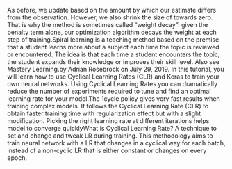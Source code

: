 As before, we update based on the amount by which our estimate differs from the observation. However, we also shrink the size of towards zero. That is why the method is sometimes called “weight decay”: given the penalty term alone, our optimization algorithm decays the weight at each step of training.Spiral learning is a teaching method based on the premise that a student learns more about a subject each time the topic is reviewed or encountered. The idea is that each time a student encounters the topic, the student expands their knowledge or improves their skill level. Also see Mastery Learning.by Adrian Rosebrock on July 29, 2019. In this tutorial, you will learn how to use Cyclical Learning Rates (CLR) and Keras to train your own neural networks. Using Cyclical Learning Rates you can dramatically reduce the number of experiments required to tune and find an optimal learning rate for your model.The 1cycle policy gives very fast results when training complex models. It follows the Cyclical Learning Rate (CLR) to obtain faster training time with regularization effect but with a slight modification. Picking the right learning rate at different iterations helps model to converge quicklyWhat is Cyclical Learning Rate? A technique to set and change and tweak LR during training. This methodology aims to train neural network with a LR that changes in a cyclical way for each batch, instead of a non-cyclic LR that is either constant or changes on every epoch.
